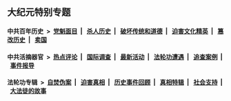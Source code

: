 ## 大纪元特别专题

#### 中共百年历史 &nbsp;>&nbsp; [党魁面目](indexes/nf1176107/README.md?06240430) &nbsp;| &nbsp; [杀人历史](indexes/nf1176106/README.md?06240430) &nbsp;| &nbsp; [破坏传统和道德](indexes/nf1176106/README.md?06240430) &nbsp;| &nbsp; [迫害文化精英](indexes/nf1176111/README.md?06240430) &nbsp;| &nbsp; [篡改历史](indexes/nf1176115/README.md?06240430) &nbsp;| &nbsp; [卖国](indexes/nf1176117/README.md?06240430) 

#### 中共活摘器官 &nbsp;>&nbsp; [热点评论](indexes/nf5879/README.md?06240430) &nbsp;| &nbsp; [国际调查](indexes/nf5947/README.md?06240430) &nbsp;| &nbsp; [最新活动](indexes/nf5883/README.md?06240430) &nbsp;| &nbsp; [法轮功遭遇](indexes/nf5881/README.md?06240430) &nbsp;| &nbsp; [追查案例](indexes/nf5880/README.md?06240430) &nbsp;| &nbsp; [事件报导](indexes/nf5877/README.md?06240430) 

#### 法轮功专辑 &nbsp;>&nbsp; [自焚伪案](indexes/nf5562/README.md?06240430) &nbsp;| &nbsp; [迫害真相](indexes/nf4379/README.md?06240430) &nbsp;| &nbsp; [历史事件回顾](indexes/nf5793/README.md?06240430) &nbsp;| &nbsp; [真相特辑](indexes/nf4389/README.md?06240430) &nbsp;| &nbsp; [社会支持](indexes/nf4386/README.md?06240430) &nbsp;| &nbsp; [大法徒的故事](indexes/nf1147481/README.md?06240430) 


